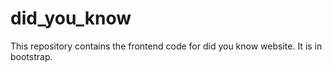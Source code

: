 # did_you_know
This repository contains the frontend code for did you know website. It is in bootstrap.
